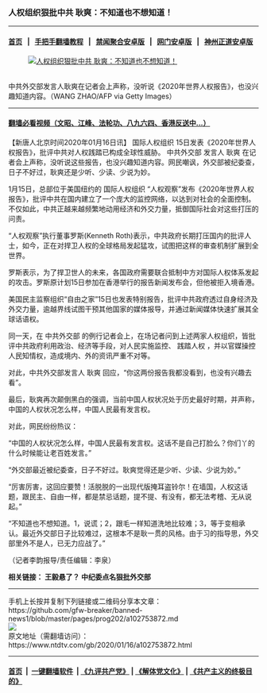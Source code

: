 ### 人权组织狠批中共 耿爽：不知道也不想知道！
------------------------

#### [首页](https://github.com/gfw-breaker/banned-news1/blob/master/README.md) &nbsp;&nbsp;|&nbsp;&nbsp; [手把手翻墙教程](https://github.com/gfw-breaker/guides/wiki) &nbsp;&nbsp;|&nbsp;&nbsp; [禁闻聚合安卓版](https://github.com/gfw-breaker/bn-android) &nbsp;&nbsp;|&nbsp;&nbsp; [网门安卓版](https://github.com/oGate2/oGate) &nbsp;&nbsp;|&nbsp;&nbsp; [神州正道安卓版](https://github.com/SzzdOgate/update) 



<div><div class="featured_image">
 <a href="https://i.ntdtv.com/assets/uploads/2019/12/GettyImages-1185111485.jpg" target="_blank">
  <figure>
   <img alt="人权组织狠批中共 耿爽：不知道也不想知道！" src="https://i.ntdtv.com/assets/uploads/2019/12/GettyImages-1185111485-800x450.jpg"/>
  </figure><br/>
 </a>
 <span class="caption">
  中共外交部发言人耿爽在记者会上声称，没听说《2020年世界人权报告》，也没兴趣知道内容。（WANG ZHAO/AFP via Getty Images）
 </span>
</div>
</div><hr/>

#### [翻墙必看视频（文昭、江峰、法轮功、八九六四、香港反送中...）](http://167.172.214.107/home.html)

<div><div class="post_content" itemprop="articleBody">
 <p>
  【新唐人北京时间2020年01月16日讯】
  <ok href="https://www.ntdtv.com/gb/国际人权组织.htm">
   国际人权组织
  </ok>
  15日发表《2020年世界人权报告》，批评中共对人权践踏已构成全球性威胁。
  <ok href="https://www.ntdtv.com/gb/中共外交部.htm">
   中共外交部
  </ok>
  发言人
  <ok href="https://www.ntdtv.com/gb/耿爽.htm">
   耿爽
  </ok>
  在记者会上声称，没听说这些报告，也没兴趣知道内容。网民嘲讽，外交部被纪委查，日子不好过，耿爽还是少听、少读、少说为妙。
 </p>
 <p>
  1月15日，总部位于美国纽约的
  <ok href="https://www.ntdtv.com/gb/国际人权组织.htm">
   国际人权组织
  </ok>
  “人权观察”发布《2020年世界人权报告》，批评中共在国内建立了一个庞大的监控网络，以达到对社会的全面控制。不仅如此，中共正越来越频繁地动用经济和外交力量，抵御国际社会对这些打压的问责。
 </p>
 <p>
  “人权观察”执行董事罗斯(Kenneth Roth)表示，中共政府长期打压国内的批评人士，如今，正在对捍卫人权的全球格局发起猛攻，试图把这样的审查机制扩展到全世界。
 </p>
 <p>
  罗斯表示，为了捍卫世人的未来，各国政府需要联合抵制中方对国际人权体系发起的攻击。罗斯原计划15日参加在香港举行的报告新闻发布会，但他被拒入境香港。
 </p>
 <p>
  美国民主监察组织“自由之家”15日也发表特别报告，批评中共政府透过自身经济及外交力量，逾越界线试图干预其他国家的媒体报导，并通过新闻媒体快速扩展其全球话语权。
 </p>
 <p>
  同一天，在
  <ok href="https://www.ntdtv.com/gb/中共外交部.htm">
   中共外交部
  </ok>
  的例行记者会上，在场记者问到上述两家人权组织，皆批评中共政府利用政治、经济等手段，对人民实施监控、
  <ok href="https://www.ntdtv.com/gb/践踏人权.htm">
   践踏人权
  </ok>
  ，并以官媒操控人民知情权，造成境内、外的资讯严重不对等。
 </p>
 <p>
  对此，中共外交部发言人
  <ok href="https://www.ntdtv.com/gb/耿爽.htm">
   耿爽
  </ok>
  回应，“你这两份报告我都没看到，也没有兴趣去看”。
 </p>
 <p>
  最后，耿爽再次颠倒黑白的强调，当前中国人权状况处于历史最好时期，并声称，中国的人权状况怎么样，中国人民最有发言权。
 </p>
 <p>
  对此，网民纷纷热议：
 </p>
 <p>
  “中国的人权状况怎么样，中国人民最有发言权。这话不是自己打脸么？你们丫的什么时候能让老百姓发言。”
 </p>
 <p>
  “外交部最近被纪委查，日子不好过。耿爽觉得还是少听、少读、少说为妙。”
 </p>
 <p>
  “厉害厉害，这回应要赞！活脱脱的一出现代版掩耳盗铃尔！在墙国，人权这话题，跟民主、自由一样，都是禁忌话题，提不提、有没有，都无法考稽、无从说起。”
 </p>
 <p>
  “不知道也不想知道。1，说谎；2，跟毛一样知道洗地比较难；3，等于变相承认。最近外交部日子比较难过，这根本不是耿一贯的风格。由于习的指导思，外交部里外不是人，已无力应战了。”
 </p>
 <p>
  （记者李韵报导/责任编辑：李泉）
 </p>
 <p>
  <strong>
   相关链接：
   <ok href="https://www.ntdtv.com/gb/2020/01/13/a102751442.html" rel="noopener" target="_blank">
    王毅悬了？ 中纪委点名狠批外交部
   </ok>
  </strong>
 </p>
 <div class="single_ad">
 </div>
</div>
</div>
<hr/>
手机上长按并复制下列链接或二维码分享本文章：<br/>
https://github.com/gfw-breaker/banned-news1/blob/master/pages/prog202/a102753872.md <br/>
<a href='https://github.com/gfw-breaker/banned-news1/blob/master/pages/prog202/a102753872.md'><img src='https://github.com/gfw-breaker/banned-news1/blob/master/pages/prog202/a102753872.md.png'/></a> <br/>
原文地址（需翻墙访问）：https://www.ntdtv.com/gb/2020/01/16/a102753872.html


------------------------
#### [首页](https://github.com/gfw-breaker/banned-news1/blob/master/README.md) &nbsp;|&nbsp; [一键翻墙软件](https://github.com/gfw-breaker/nogfw/blob/master/README.md) &nbsp;| [《九评共产党》](https://github.com/gfw-breaker/9ping.md/blob/master/README.md#九评之一评共产党是什么) | [《解体党文化》](https://github.com/gfw-breaker/jtdwh.md/blob/master/README.md) | [《共产主义的终极目的》](https://github.com/gfw-breaker/gczydzjmd.md/blob/master/README.md)


<img src='http://gfw-breaker.win/banned-news/pages/prog202/a102753872.md' width='0px' height='0px'/>